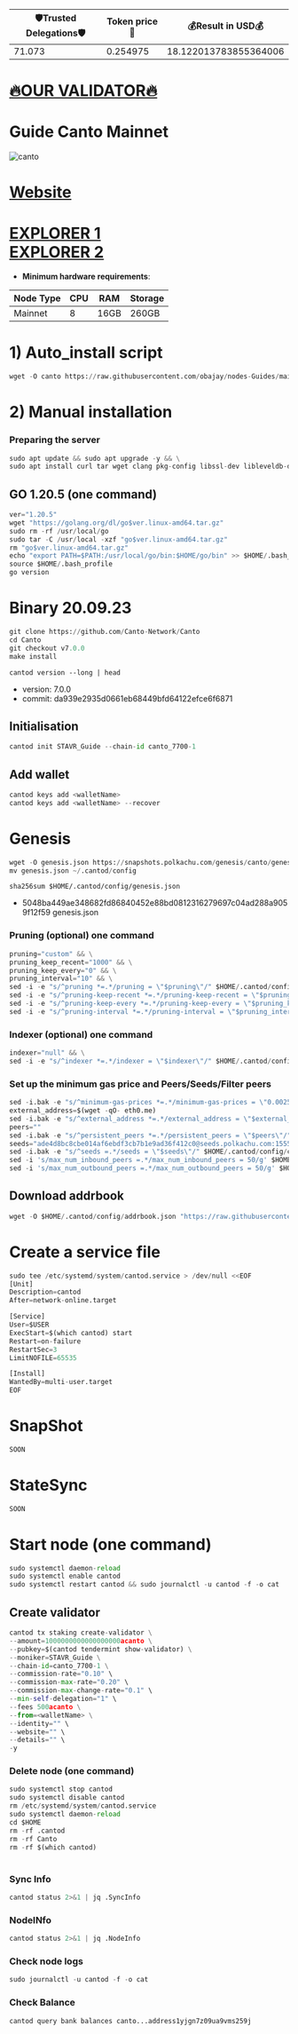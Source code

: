 <!-- START_TABLE -->
| 🛡Trusted Delegations🛡 | Token price🧲 | 💰Result in USD💰 |
|-------------|---------|---------------|
| 71.073 | 0.254975 | 18.122013783855364006 |

<!-- END_TABLE -->





































































































































[🔥OUR VALIDATOR🔥](https://restake.app/canto/cantovaloper1tav4ldqxyjhcymdhswxrjrmy69un2yh4vpfhtt)
=


# Guide Canto Mainnet
![canto](https://user-images.githubusercontent.com/44331529/185346490-c8f643a2-8465-432a-90dd-950b0e26957c.png)

[Website](https://canto.io/)
=
[EXPLORER 1](https://explorer.stavr.tech/Canto-Mainnet/staking) \
[EXPLORER 2](https://mainnet.manticore.team/canto/staking)
=
- **Minimum hardware requirements**:

| Node Type |CPU | RAM  | Storage  | 
|-----------|----|------|----------|
| Mainnet   |   8| 16GB  | 260GB    |


# 1)    Auto_install script
```python
wget -O canto https://raw.githubusercontent.com/obajay/nodes-Guides/main/Projects/Canto/canto && chmod +x canto && ./canto
```
# 2)    Manual installation

### Preparing the server
```python
sudo apt update && sudo apt upgrade -y && \
sudo apt install curl tar wget clang pkg-config libssl-dev libleveldb-dev jq build-essential bsdmainutils git make ncdu htop screen unzip bc fail2ban htop -y
```
## GO 1.20.5 (one command)
```python
ver="1.20.5"
wget "https://golang.org/dl/go$ver.linux-amd64.tar.gz"
sudo rm -rf /usr/local/go
sudo tar -C /usr/local -xzf "go$ver.linux-amd64.tar.gz"
rm "go$ver.linux-amd64.tar.gz"
echo "export PATH=$PATH:/usr/local/go/bin:$HOME/go/bin" >> $HOME/.bash_profile
source $HOME/.bash_profile
go version
```

# Binary   20.09.23
```python 
git clone https://github.com/Canto-Network/Canto
cd Canto
git checkout v7.0.0
make install
```
`cantod version --long | head`
- version: 7.0.0
- commit: da939e2935d0661eb68449bfd64122efce6f6871

## Initialisation
```python
cantod init STAVR_Guide --chain-id canto_7700-1
```
## Add wallet
```python
cantod keys add <walletName>
cantod keys add <walletName> --recover
```
# Genesis
```python
wget -O genesis.json https://snapshots.polkachu.com/genesis/canto/genesis.json --inet4-only
mv genesis.json ~/.cantod/config
```

`sha256sum $HOME/.cantod/config/genesis.json`
- 5048ba449ae348682fd86840452e88bd0812316279697c04ad288a9059f12f59  genesis.json

### Pruning (optional) one command
```python
pruning="custom" && \
pruning_keep_recent="1000" && \
pruning_keep_every="0" && \
pruning_interval="10" && \
sed -i -e "s/^pruning *=.*/pruning = \"$pruning\"/" $HOME/.cantod/config/app.toml && \
sed -i -e "s/^pruning-keep-recent *=.*/pruning-keep-recent = \"$pruning_keep_recent\"/" $HOME/.cantod/config/app.toml && \
sed -i -e "s/^pruning-keep-every *=.*/pruning-keep-every = \"$pruning_keep_every\"/" $HOME/.cantod/config/app.toml && \
sed -i -e "s/^pruning-interval *=.*/pruning-interval = \"$pruning_interval\"/" $HOME/.cantod/config/app.toml
```
### Indexer (optional) one command
```python
indexer="null" && \
sed -i -e "s/^indexer *=.*/indexer = \"$indexer\"/" $HOME/.cantod/config/config.toml
```
### Set up the minimum gas price and Peers/Seeds/Filter peers
```python
sed -i.bak -e "s/^minimum-gas-prices *=.*/minimum-gas-prices = \"0.0025acanto\"/;" ~/.cantod/config/app.toml
external_address=$(wget -qO- eth0.me) 
sed -i.bak -e "s/^external_address *=.*/external_address = \"$external_address:26656\"/" $HOME/.cantod/config/config.toml
peers=""
sed -i.bak -e "s/^persistent_peers *=.*/persistent_peers = \"$peers\"/" $HOME/.cantod/config/config.toml
seeds="ade4d8bc8cbe014af6ebdf3cb7b1e9ad36f412c0@seeds.polkachu.com:15556"
sed -i.bak -e "s/^seeds =.*/seeds = \"$seeds\"/" $HOME/.cantod/config/config.toml
sed -i 's/max_num_inbound_peers =.*/max_num_inbound_peers = 50/g' $HOME/.cantod/config/config.toml
sed -i 's/max_num_outbound_peers =.*/max_num_outbound_peers = 50/g' $HOME/.cantod/config/config.toml
```

## Download addrbook
```python
wget -O $HOME/.cantod/config/addrbook.json "https://raw.githubusercontent.com/obajay/nodes-Guides/main/Projects/Canto/addrbook.json"
```

# Create a service file
```python
sudo tee /etc/systemd/system/cantod.service > /dev/null <<EOF
[Unit]
Description=cantod
After=network-online.target

[Service]
User=$USER
ExecStart=$(which cantod) start
Restart=on-failure
RestartSec=3
LimitNOFILE=65535

[Install]
WantedBy=multi-user.target
EOF
```

# SnapShot
```python
SOON
```
# StateSync
```python
SOON
```

# Start node (one command)
```python
sudo systemctl daemon-reload
sudo systemctl enable cantod
sudo systemctl restart cantod && sudo journalctl -u cantod -f -o cat
```

## Create validator
```python
cantod tx staking create-validator \
--amount=1000000000000000000acanto \
--pubkey=$(cantod tendermint show-validator) \
--moniker=STAVR_Guide \
--chain-id=canto_7700-1 \
--commission-rate="0.10" \
--commission-max-rate="0.20" \
--commission-max-change-rate="0.1" \
--min-self-delegation="1" \
--fees 500acanto \
--from=<walletName> \
--identity="" \
--website="" \
--details="" \
-y
```

### Delete node (one command)
```python
sudo systemctl stop cantod
sudo systemctl disable cantod
rm /etc/systemd/system/cantod.service
sudo systemctl daemon-reload
cd $HOME
rm -rf .cantod
rm -rf Canto
rm -rf $(which cantod)
```

#
### Sync Info
```python
cantod status 2>&1 | jq .SyncInfo
```
### NodeINfo
```python
cantod status 2>&1 | jq .NodeInfo
```
### Check node logs
```python
sudo journalctl -u cantod -f -o cat
```
### Check Balance
```python
cantod query bank balances canto...address1yjgn7z09ua9vms259j
```


